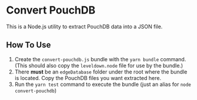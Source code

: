 # Convert PouchDB

This is a Node.js utility to extract PouchDB data into a JSON file.

## How To Use

1. Create the `convert-pouchdb.js` bundle with the `yarn bundle` command.  
(This should also copy the `leveldown.node` file for use by the bundle.)
2. There **must** be an `edgeDatabase` folder under the root where the bundle is located.  Copy the PouchDB files you want extracted here.
3. Run the `yarn test` command to execute the bundle (just an alias for `node convert-pouchdb`)
